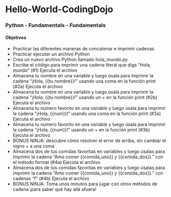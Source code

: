 # Hello-World-CodingDojo
### Python - Fundamentals - Fundamentals
#### Objetivos
* Practicar las diferentes maneras de concatenar e imprimir cadenas
* Practicar ejecutar un archivo Python
* Crea un nuevo archivo Python llamado hola_mundo.py  
* Escribe el código para imprimir una cadena literal que diga “Hola, mundo” (#1)  Ejecuta el archivo  
* Almacena tu nombre en una variable y luego úsala para imprimir la cadena “¡Hola, {{tu nombre}}!” usando una coma en la función print (#2a)  Ejecuta el archivo  
* Almacena tu nombre en una variable y luego úsala para imprimir la cadena “¡Hola, {{tu nombre}}!” usando un + en la función print (#2b)  Ejecuta el archivo  
* Almacena tu número favorito en una variable y luego úsala para imprimir la cadena “¡Hola, {{num}}!” usando una coma en la función print (#3a) Ejecuta el archivo  
* Almacena tu número favorito en una variable y luego úsala para imprimir la cadena “¡Hola, {{num}}!” usando un + en la función print (#3b) Ejecuta el archivo  
* BONUS NINJA: descubre cómo resolver el error de arriba, sin cambiar el signo + a una coma  
* Almacena dos de tus comidas favoritas en variables y luego úsalas para imprimir la cadena “Amo comer {{comida_uno}} y {{comida_dos}}.” con el método format (#4a) Ejecuta el archivo  
* Almacena dos de tus comidas favoritas en variables y luego úsalas para imprimir la cadena “Amo comer {{comida_uno}} y {{comida_dos}}.” con cadenas “f” (#4b)  Ejecuta el archivo  
* BONUS NINJA: Toma unos minutos para jugar con otros métodos de cadena ¡para saber qué hay allá afuera!
